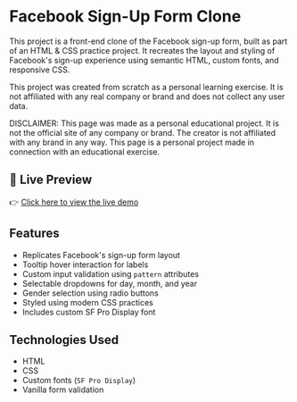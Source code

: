 # Facebook Sign-Up Form Clone

This project is a front-end clone of the Facebook sign-up form, built as part of an HTML & CSS practice project. It recreates the layout and styling of Facebook's sign-up experience using semantic HTML, custom fonts, and responsive CSS.

This project was created from scratch as a personal learning exercise. It is not affiliated with any real company or brand and does not collect any user data.

DISCLAIMER: This page was made as a personal educational project. It is not the official site of any company or brand. The creator is not affiliated with any brand in any way. This page is a personal project made in connection with an educational exercise.

## 📸 Live Preview

👉 [Click here to view the live demo](https://raysu929.github.io/facebook-sign-up-form/)

## Features

- Replicates Facebook's sign-up form layout
- Tooltip hover interaction for labels
- Custom input validation using `pattern` attributes
- Selectable dropdowns for day, month, and year
- Gender selection using radio buttons
- Styled using modern CSS practices
- Includes custom SF Pro Display font

## Technologies Used

- HTML
- CSS
- Custom fonts (`SF Pro Display`)
- Vanilla form validation
